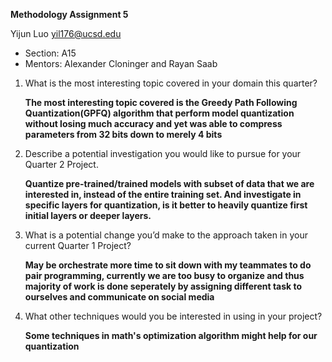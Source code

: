 **Methodology Assignment 5**

Yijun Luo yil176@ucsd.edu  
- Section: A15  
- Mentors: Alexander Cloninger and Rayan Saab  
  

1. What is the most interesting topic covered in your domain this quarter?  
  
    **The most interesting topic covered is the Greedy Path Following Quantization(GPFQ) algorithm that perform model quantization without losing much accuracy and yet was able to compress parameters from 32 bits down to merely 4 bits**

2. Describe a potential investigation you would like to pursue for your Quarter 2 Project.  
   
    **Quantize pre-trained/trained models with subset of data that we are interested in, instead of the entire training set. And investigate in specific layers for quantization, is it better to heavily quantize first initial layers or deeper layers.**

3. What is a potential change you’d make to the approach taken in your current Quarter 1 Project?  
  
    **May be orchestrate more time to sit down with my teammates to do pair programming, currently we are too busy to organize and thus majority of work is done seperately by assigning different task to ourselves and communicate on social media**

4. What other techniques would you be interested in using in your project?  
  
    **Some techniques in math's optimization algorithm might help for our quantization**